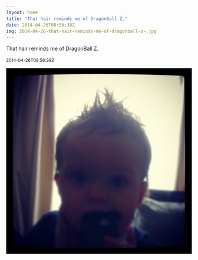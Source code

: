 ```yaml
---
layout: home
title: "That hair reminds me of DragonBall Z."
date: 2014-04-26T08:56:38Z
img: 2014-04-26-that-hair-reminds-me-of-dragonball-z-.jpg
---
```


That hair reminds me of DragonBall Z.

<small>2014-04-26T08:56:38Z</small>

![That hair reminds me of DragonBall Z.](2014-04-26-that-hair-reminds-me-of-dragonball-z-.jpg)
